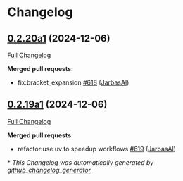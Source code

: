 # Changelog

## [0.2.20a1](https://github.com/OpenVoiceOS/ovos-core/tree/0.2.20a1) (2024-12-06)

[Full Changelog](https://github.com/OpenVoiceOS/ovos-core/compare/0.2.19a1...0.2.20a1)

**Merged pull requests:**

- fix:bracket\_expansion [\#618](https://github.com/OpenVoiceOS/ovos-core/pull/618) ([JarbasAl](https://github.com/JarbasAl))

## [0.2.19a1](https://github.com/OpenVoiceOS/ovos-core/tree/0.2.19a1) (2024-12-06)

[Full Changelog](https://github.com/OpenVoiceOS/ovos-core/compare/0.2.18...0.2.19a1)

**Merged pull requests:**

- refactor:use uv to speedup workflows [\#619](https://github.com/OpenVoiceOS/ovos-core/pull/619) ([JarbasAl](https://github.com/JarbasAl))



\* *This Changelog was automatically generated by [github_changelog_generator](https://github.com/github-changelog-generator/github-changelog-generator)*

